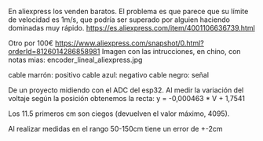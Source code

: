 En aliexpress los venden baratos.
El problema es que parece que su límite de velocidad es 1m/s, que podría ser superado por alguien haciendo dominadas muy rápido.
https://es.aliexpress.com/item/4001106636739.html

Otro por 100€
https://www.aliexpress.com/snapshot/0.html?orderId=8126014286858981
Imagen con las intrucciones, en chino, con notas mias: encoder_lineal_aliexpress.jpg

cable marrón: positivo
cable azul: negativo
cable negro: señal


De un proyecto midiendo con el ADC del esp32.
Al medir la variación del voltaje según la posición obtenemos la recta:
y = -0,000463 * V + 1,7541

Los 11.5 primeros cm son ciegos (devuelven el valor máximo, 4095).

Al realizar medidas en el rango 50-150cm tiene un error de +-2cm

